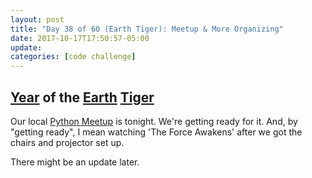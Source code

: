 ```yaml
---
layout: post
title: "Day 38 of 60 (Earth Tiger): Meetup & More Organizing"
date: 2017-10-17T17:50:57-05:00
update: 
categories: [code challenge]
---
```

## [Year](https://en.wikipedia.org/wiki/Chinese_zodiac#Years) of the [Earth](https://en.wikipedia.org/wiki/Earth_(Wu_Xing)) [Tiger](https://en.wikipedia.org/wiki/Tiger_(zodiac))

Our local [Python Meetup](https://www.meetup.com/preview/python-14/events/242603685) is tonight. We're getting ready for it. And, by "getting ready", I mean watching 'The Force Awakens' after we got the chairs and projector set up.

There might be an update later.

